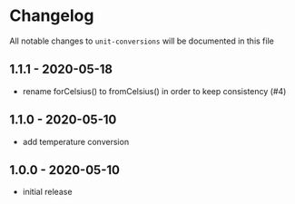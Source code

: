 # Changelog

All notable changes to `unit-conversions` will be documented in this file

## 1.1.1 - 2020-05-18

- rename forCelsius() to fromCelsius() in order to keep consistency (#4)

## 1.1.0 - 2020-05-10

- add temperature conversion

## 1.0.0 - 2020-05-10

- initial release
